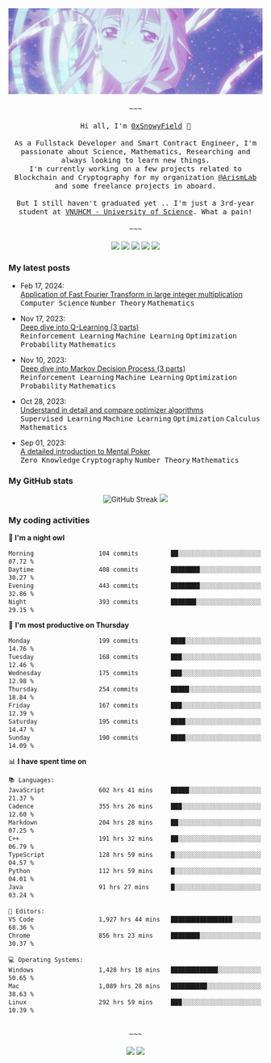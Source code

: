 <div align='center'>
<img src="./assets/banner.gif" alt="Banner" width="1000" />
  <samp>
    </br></br>~~~</br></br>
    Hi all, I'm <a href="https://snowyfield.me/">0xSnowyField</a> 🧸
    </br></br>
    As a Fullstack Developer and Smart Contract Engineer, I'm passionate about Science, Mathematics, Researching and always looking to learn new things.</br> I'm currently working on a few projects related to Blockchain and Cryptography for my organization <a href="https://github.com/ArismLab">@ArismLab</a> and some freelance projects in aboard.
    </br></br>
    But I still haven't graduated yet .. I'm just a 3rd-year student at <a href="https://en.hcmus.edu.vn/">VNUHCM - University of Science</a>. What a pain!
    </br></br>~~~</br></br>
  </samp>
  <a href = "https://wakatime.com/@SnowyField1906" target="_blank"><img src="https://img.shields.io/badge/-Wakatime-000000?style=for-the-badge&logo=wakatime&logoColor=white"></a>
  <a href="https://linkedin.com/in/NHThuan" target="_blank"><img src="https://img.shields.io/badge/-LinkedIn-0A66C2?style=for-the-badge&logo=linkedin&logoColor=white"></a>
  <a href="https://stackoverflow.com/users/17358240/snowyfield" target="_blank"><img src="https://img.shields.io/badge/StackOverflow-F58025?style=for-the-badge&logo=stackoverflow&logoColor=white" target="_blank"></a>
  <a href="https://facebook.com/SnowyField1906" target="_blank"><img src="https://img.shields.io/badge/-Facebook-0A66C2?style=for-the-badge&logo=facebook&logoColor=white"></a>
  <a href="https://x.com/SnowyField1906" target="_blank"><img src="https://img.shields.io/badge/-Twitter-000000?style=for-the-badge&logo=x&logoColor=white"></a>
</div>

### My latest posts

- Feb 17, 2024\: <br/>
  <a href="https://www.snowyfield.me/posts/ung-dung-fast-fourier-transform-trong-phep-nhan-so-nguyen-lon" target="_blank">Application of Fast Fourier Transform in large integer multiplication</a><br/>
  <kbd>Computer Science</kbd> <kbd>Number Theory</kbd> <kbd>Mathematics</kbd>
  
- Nov 17, 2023\: <br/>
  <a href="https://www.snowyfield.me/posts/hieu-sau-ve-q-learning-phan-1" target="_blank">Deep dive into Q-Learning (3 parts)</a><br/>
  <kbd>Reinforcement Learning</kbd> <kbd>Machine Learning</kbd> <kbd>Optimization</kbd> <kbd>Probability</kbd> <kbd>Mathematics</kbd>
  
- Nov 10, 2023\: <br/>
  <a href="https://www.snowyfield.me/posts/hieu-sau-ve-markov-decision-process-phan-1" target="_blank">Deep dive into Markov Decision Process (3 parts)</a><br/>
  <kbd>Reinforcement Learning</kbd> <kbd>Machine Learning</kbd> <kbd>Optimization</kbd> <kbd>Probability</kbd> <kbd>Mathematics</kbd>
  
- Oct 28, 2023\: <br/>
  <a href="https://www.snowyfield.me/posts/tim-hieu-chi-tiet-va-so-sanh-cac-thuat-toan-optimizer" target="_blank">Understand in detail and compare optimizer algorithms</a><br/>
  <kbd>Supervised Learning</kbd> <kbd>Machine Learning</kbd> <kbd>Optimization</kbd> <kbd>Calculus</kbd> <kbd>Mathematics</kbd>
  
- Sep 01, 2023\: <br/>
  <a href="https://www.snowyfield.me/posts/gioi-thieu-chi-tiet-ve-bai-toan-mental-poker" target="_blank">A detailed introduction to Mental Poker</a><br/>
  <kbd>Zero Knowledge</kbd> <kbd>Cryptography</kbd> <kbd>Number Theory</kbd> <kbd>Mathematics</kbd>

### My GitHub stats

<div align="center">
  <img src="https://github-readme-streak-stats.herokuapp.com?user=SnowyFIeld1906&theme=swift&hide_border=true&date_format=M%20j%5B%2C%20Y%5D&card_width=1000" alt="GitHub Streak" />
  <img src='http://github-profile-summary-cards.vercel.app/api/cards/profile-details?username=SnowyFIeld1906&theme=swift' width='1000px'/>
</div>

### My coding activities

<!--START_SECTION:waka-->
**🦉 I'm a night owl** 

```text
Morning                  104 commits         ██░░░░░░░░░░░░░░░░░░░░░░░   07.72 % 
Daytime                  408 commits         ████████░░░░░░░░░░░░░░░░░   30.27 % 
Evening                  443 commits         ████████░░░░░░░░░░░░░░░░░   32.86 % 
Night                    393 commits         ███████░░░░░░░░░░░░░░░░░░   29.15 % 
```
📅 **I'm most productive on Thursday** 

```text
Monday                   199 commits         ████░░░░░░░░░░░░░░░░░░░░░   14.76 % 
Tuesday                  168 commits         ███░░░░░░░░░░░░░░░░░░░░░░   12.46 % 
Wednesday                175 commits         ███░░░░░░░░░░░░░░░░░░░░░░   12.98 % 
Thursday                 254 commits         █████░░░░░░░░░░░░░░░░░░░░   18.84 % 
Friday                   167 commits         ███░░░░░░░░░░░░░░░░░░░░░░   12.39 % 
Saturday                 195 commits         ████░░░░░░░░░░░░░░░░░░░░░   14.47 % 
Sunday                   190 commits         ████░░░░░░░░░░░░░░░░░░░░░   14.09 % 
```


📊 **I have spent time on** 

```text
📚 Languages: 
JavaScript               602 hrs 41 mins     █████░░░░░░░░░░░░░░░░░░░░   21.37 % 
Cadence                  355 hrs 26 mins     ███░░░░░░░░░░░░░░░░░░░░░░   12.60 % 
Markdown                 204 hrs 28 mins     ██░░░░░░░░░░░░░░░░░░░░░░░   07.25 % 
C++                      191 hrs 32 mins     ██░░░░░░░░░░░░░░░░░░░░░░░   06.79 % 
TypeScript               128 hrs 59 mins     █░░░░░░░░░░░░░░░░░░░░░░░░   04.57 % 
Python                   112 hrs 59 mins     █░░░░░░░░░░░░░░░░░░░░░░░░   04.01 % 
Java                     91 hrs 27 mins      █░░░░░░░░░░░░░░░░░░░░░░░░   03.24 % 

📑 Editors: 
VS Code                  1,927 hrs 44 mins   █████████████████░░░░░░░░   68.36 % 
Chrome                   856 hrs 23 mins     ████████░░░░░░░░░░░░░░░░░   30.37 % 

💻 Operating Systems: 
Windows                  1,428 hrs 18 mins   █████████████░░░░░░░░░░░░   50.65 % 
Mac                      1,089 hrs 28 mins   ██████████░░░░░░░░░░░░░░░   38.63 % 
Linux                    292 hrs 59 mins     ███░░░░░░░░░░░░░░░░░░░░░░   10.39 % 
```

<div align='center'><samp></br>~~~</br></br></samp><img src='http://img.shields.io/badge/2.8%20thousand%20coding%20hours-black?style=for-the-badge' /> <img src='https://img.shields.io/badge/3.5%20million%20lines%20of%20code-black?style=for-the-badge' /></div>


<!--END_SECTION:waka-->
